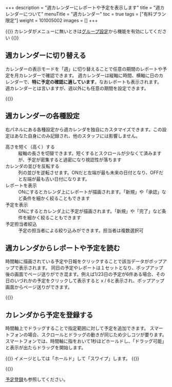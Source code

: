 +++
description = "週カレンダーにレポートや予定を表示します"
title = "週カレンダーについて"
menuTitle = "週カレンダー"
toc = true
tags = ["有料プラン限定"]
weight = 101005002
images = []
+++


{{<info>}}
カレンダがメニューに無いときは[グループ設定](/docs/manual/initial-setting/setting-group/#edit)から機能を有効にしてください
{{</info>}}


## 週カレンダーに切り替える

カレンダーの表示モードを「週」に切り替えることで任意の期間のレポートや予定を月カレンダーで確認できます。
週カレンダーは縦軸に時間、横軸に日のカレンダーで、**特に予定の確認に適しています**。なおレポートも表示されます。
週カレンダーとは言いますが、週以外にも任意の期間を設定できます。


{{<appscreen filename="weekly-calendar" title="表示切替で「週カレンダー」に表示を切り替えた画面イメージ。">}}


## 週カレンダーの各種設定

右パネルにある各種設定から週カレンダを独自にカスタマイズできます。この設定はあなた自身にのみ記録され、他のスタッフには影響しません。


<dl class="basic">
<dt>高さを短く（高く）する</dt>
<dd>縦軸の長さを切替できます。短くするとスクロールが少なくて済みますが、予定が密集すると過密になり視認性が落ちます</dd>
<dt>カレンダの並びを反転する</dt>
<dd>列の並びを逆転させます。ONだと左端が最も未来の日付となり、OFFだと左端が最も古い日付になります。</dd>
<dt>レポートを表示</dt>
<dd>ONにするとカレンダ上にレポートが描画されます。「新規」や「承認」など条件を細かく絞ることもできます</dd>
<dt>予定を表示</dt>
<dd>ONにするとカレンダ上に予定が描画されます。「新規」や「完了」など条件を細かく絞ることもできます</dd>
<dt>予定担当者絞込</dt>
<dd>予定の担当者による絞り込みができます。担当者は複数選択可</dd>
</dl>

## 週カレンダからレポートや予定を読む

時間軸に描画されている予定や日報をクリックすることで該当データがポップアップで表示されます。
同日の予定やレポートは１セットとなり、ポップアップ後の画面でページ送りができ混ます。例えば1/23日の予定が6件ある場合、その日のいづれかの予定をクリックして表示すると x / 6と表示され、ポップアップ画面からページ送りができます。

{{<appscreen filename="show-event" title="予定のポップアップ表示。同日の予定も同時にセットされる">}}



## カレンダから予定を登録する

時間軸上でドラッグすることで指定範囲に対して予定を追加できます。
スマートフォンの場合、スクロールとドラッグの動きが同じため少しコツが要ります。
スマートフォンでは、時間軸に指をおいて1秒ほどホールドし、「ドラッグ可能」と表示が出たらドラッグを開始します。


{{<alice pos="left" icon="phone">}}
イメージとしては「ホールド」して「スワイプ」します。
{{</alice>}}

{{<appscreen filename="drag-event-add" title="予定をドラッグ操作で簡単に追加できます">}}



[予定登録](/docs/manual/event/add/)も参照してください。
